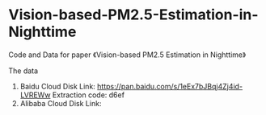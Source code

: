 # Vision-based-PM2.5-Estimation-in-Nighttime
Code and Data for paper 《Vision-based PM2.5 Estimation in Nighttime》

The data
1. Baidu Cloud Disk
   Link: https://pan.baidu.com/s/1eEx7bJBqj4Zj4id-LVREWw
   Extraction code: d6ef
2. Alibaba Cloud Disk
   Link:
